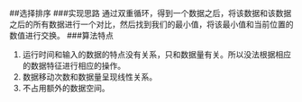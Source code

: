##选择排序
###实现思路
通过双重循环，得到一个数据之后，将该数据和该数据之后的所有数据进行一个对比，然后找到我们的最小值，将该最小值和当前位置的数值进行交换。
###算法特点
1. 运行时间和输入的数据的特点没有关系，只和数据量有关。所以没法根据相应的数据特征进行相应的操作。
2. 数据移动次数和数据量呈现线性关系。
3. 不占用额外的数据空间。